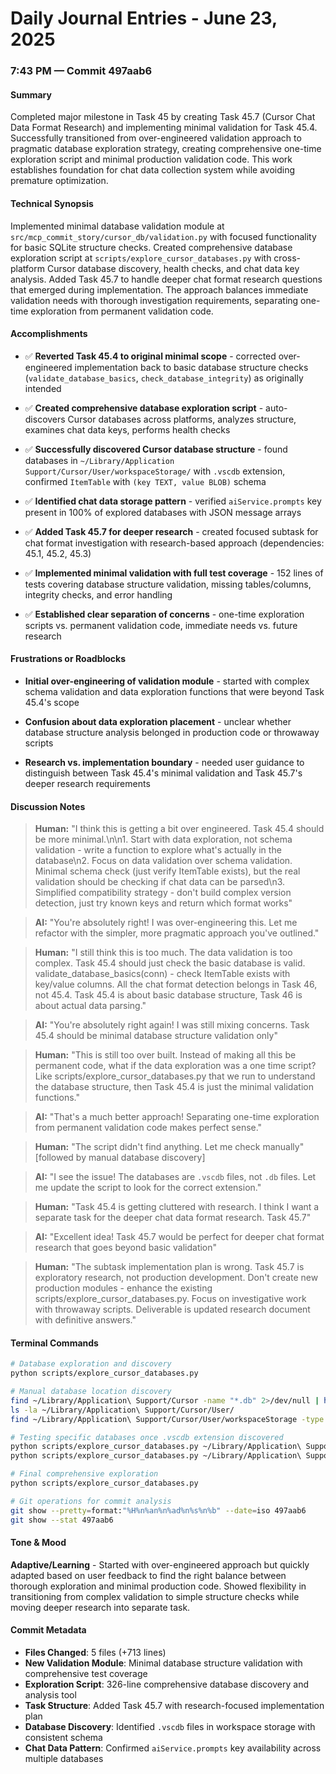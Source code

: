 # Daily Journal Entries - June 23, 2025

### 7:43 PM — Commit 497aab6

#### Summary

Completed major milestone in Task 45 by creating Task 45.7 (Cursor Chat Data Format Research) and implementing minimal validation for Task 45.4. Successfully transitioned from over-engineered validation approach to pragmatic database exploration strategy, creating comprehensive one-time exploration script and minimal production validation code. This work establishes foundation for chat data collection system while avoiding premature optimization.

#### Technical Synopsis

Implemented minimal database validation module at `src/mcp_commit_story/cursor_db/validation.py` with focused functionality for basic SQLite structure checks. Created comprehensive database exploration script at `scripts/explore_cursor_databases.py` with cross-platform Cursor database discovery, health checks, and chat data key analysis. Added Task 45.7 to handle deeper chat format research questions that emerged during implementation. The approach balances immediate validation needs with thorough investigation requirements, separating one-time exploration from permanent validation code.

#### Accomplishments

- ✅ **Reverted Task 45.4 to original minimal scope** - corrected over-engineered implementation back to basic database structure checks (`validate_database_basics`, `check_database_integrity`) as originally intended

- ✅ **Created comprehensive database exploration script** - auto-discovers Cursor databases across platforms, analyzes structure, examines chat data keys, performs health checks

- ✅ **Successfully discovered Cursor database structure** - found databases in `~/Library/Application Support/Cursor/User/workspaceStorage/` with `.vscdb` extension, confirmed `ItemTable` with `(key TEXT, value BLOB)` schema

- ✅ **Identified chat data storage pattern** - verified `aiService.prompts` key present in 100% of explored databases with JSON message arrays

- ✅ **Added Task 45.7 for deeper research** - created focused subtask for chat format investigation with research-based approach (dependencies: 45.1, 45.2, 45.3)

- ✅ **Implemented minimal validation with full test coverage** - 152 lines of tests covering database structure validation, missing tables/columns, integrity checks, and error handling

- ✅ **Established clear separation of concerns** - one-time exploration scripts vs. permanent validation code, immediate needs vs. future research

#### Frustrations or Roadblocks

- **Initial over-engineering of validation module** - started with complex schema validation and data exploration functions that were beyond Task 45.4's scope

- **Confusion about data exploration placement** - unclear whether database structure analysis belonged in production code or throwaway scripts

- **Research vs. implementation boundary** - needed user guidance to distinguish between Task 45.4's minimal validation and Task 45.7's deeper research requirements

#### Discussion Notes

> **Human:** "I think this is getting a bit over engineered. Task 45.4 should be more minimal.\n\n1. Start with data exploration, not schema validation - write a function to explore what's actually in the database\n2. Focus on data validation over schema validation. Minimal schema check (just verify ItemTable exists), but the real validation should be checking if chat data can be parsed\n3. Simplified compatibility strategy - don't build complex version detection, just try known keys and return which format works"

> **AI:** "You're absolutely right! I was over-engineering this. Let me refactor with the simpler, more pragmatic approach you've outlined."

> **Human:** "I still think this is too much. The data validation is too complex. Task 45.4 should just check the basic database is valid. validate_database_basics(conn) - check ItemTable exists with key/value columns. All the chat format detection belongs in Task 46, not 45.4. Task 45.4 is about basic database structure, Task 46 is about actual data parsing."

> **AI:** "You're absolutely right again! I was still mixing concerns. Task 45.4 should be minimal database structure validation only"

> **Human:** "This is still too over built. Instead of making all this be permanent code, what if the data exploration was a one time script? Like scripts/explore_cursor_databases.py that we run to understand the database structure, then Task 45.4 is just the minimal validation functions."

> **AI:** "That's a much better approach! Separating one-time exploration from permanent validation code makes perfect sense."

> **Human:** "The script didn't find anything. Let me check manually" [followed by manual database discovery]

> **AI:** "I see the issue! The databases are `.vscdb` files, not `.db` files. Let me update the script to look for the correct extension."

> **Human:** "Task 45.4 is getting cluttered with research. I think I want a separate task for the deeper chat data format research. Task 45.7"

> **AI:** "Excellent idea! Task 45.7 would be perfect for deeper chat format research that goes beyond basic validation"

> **Human:** "The subtask implementation plan is wrong. Task 45.7 is exploratory research, not production development. Don't create new production modules - enhance the existing scripts/explore_cursor_databases.py. Focus on investigative work with throwaway scripts. Deliverable is updated research document with definitive answers."

#### Terminal Commands

```bash
# Database exploration and discovery
python scripts/explore_cursor_databases.py

# Manual database location discovery
find ~/Library/Application\ Support/Cursor -name "*.db" 2>/dev/null | head -5
ls -la ~/Library/Application\ Support/Cursor/User/
find ~/Library/Application\ Support/Cursor/User/workspaceStorage -type f \( -name "*.db" -o -name "*.sqlite" -o -name "*.sqlite3" \) | head -5

# Testing specific databases once .vscdb extension discovered
python scripts/explore_cursor_databases.py ~/Library/Application\ Support/Cursor/User/workspaceStorage/1045d7c1d15e4bacac8a85d48b8acfcb/state.vscdb
python scripts/explore_cursor_databases.py ~/Library/Application\ Support/Cursor/User/workspaceStorage/5771283ac3e2cd2f72efd32af9597f92/state.vscdb

# Final comprehensive exploration
python scripts/explore_cursor_databases.py

# Git operations for commit analysis
git show --pretty=format:"%H%n%an%n%ad%n%s%n%b" --date=iso 497aab6
git show --stat 497aab6
```

#### Tone & Mood

**Adaptive/Learning** - Started with over-engineered approach but quickly adapted based on user feedback to find the right balance between thorough exploration and minimal production code. Showed flexibility in transitioning from complex validation to simple structure checks while moving deeper research into separate task.

#### Commit Metadata

- **Files Changed**: 5 files (+713 lines)
- **New Validation Module**: Minimal database structure validation with comprehensive test coverage
- **Exploration Script**: 326-line comprehensive database discovery and analysis tool
- **Task Structure**: Added Task 45.7 with research-focused implementation plan
- **Database Discovery**: Identified `.vscdb` files in workspace storage with consistent schema
- **Chat Data Pattern**: Confirmed `aiService.prompts` key availability across multiple databases 
